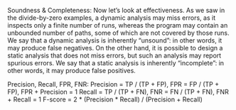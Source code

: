 

Soundness & Completeness:
Now let’s look at effectiveness. As we saw in the divide-by-zero examples, a dynamic analysis may miss errors, as it inspects only a finite number of runs, whereas the program may contain an unbounded number of paths, some of which are not covered by those runs. We say that a dynamic analysis is inherently “unsound”: in other words, it may produce false negatives. On the other hand, it is possible to design a static analysis that does not miss errors, but such an analysis may report spurious errors. We say that a static analysis is inherently “incomplete”: in other words, it may produce false positives.

Precision, Recall, FPR, FNR:
Precision = TP / (TP + FP), FPR = FP / (TP + FP), FPR + Precision = 1
Recall = TP / (TP + FN), FNR = FN / (TP + FN), FNR + Recall = 1
F-score = 2 * (Precision * Recall) / (Precision + Recall)

